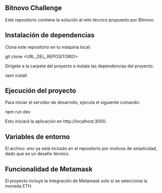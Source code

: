 ## Bitnovo Challenge
Este repositorio contiene la solución al reto técnico propuesto por Bitnovo.

## Instalación de dependencias
Clona este repositorio en tu máquina local:

git clone <URL_DEL_REPOSITORIO>

Dirígete a la carpeta del proyecto e instala las dependencias del proyecto:

npm install

## Ejecución del proyecto
Para iniciar el servidor de desarrollo, ejecuta el siguiente comando:

npm run dev

Esto iniciará la aplicación en http://localhost:3000.

## Variables de entorno
El archivo .env ya está incluido en el repositorio por motivos de simplicidad, dado que es un desafío técnico.

## Funcionalidad de Metamask
El proyecto incluye la integración de Metamask solo si se selecciona la moneda ETH.

